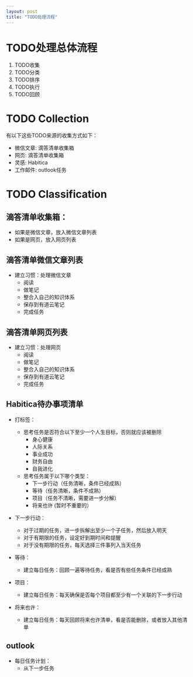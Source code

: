 ```yaml
---
layout: post
title: "TODO处理流程"
---
```


# TODO处理总体流程

1. TODO收集
2. TODO分类
3. TODO排序
4. TODO执行
5. TODO回顾

# TODO Collection

有以下这些TODO来源的收集方式如下：
- 微信文章: 滴答清单收集箱
- 网页: 滴答清单收集箱
- 灵感: Habitica
- 工作邮件: outlook任务

# TODO Classification

## 滴答清单收集箱：

- 如果是微信文章，放入微信文章列表
- 如果是网页，放入网页列表


## 滴答清单微信文章列表

- 建立习惯：处理微信文章
  - 阅读
  - 做笔记
  - 整合入自己的知识体系
  - 保存到有道云笔记
  - 完成任务

## 滴答清单网页列表

- 建立习惯：处理网页
  - 阅读
  - 做笔记
  - 整合入自己的知识体系
  - 保存到有道云笔记
  - 完成任务
  
## Habitica待办事项清单

- 打标签：
  - 思考任务是否符合以下至少一个人生目标，否则就应该被删除
    - 身心健康
    - 人际关系
    - 事业成功
    - 财务自由
    - 自我进化
  - 思考任务属于以下哪个类型：
    - 下一步行动（任务清晰，条件已经成熟）
    - 等待（任务清晰，条件不成熟）
    - 项目（任务不清晰，需要进一步分解）
    - 将来也许 (暂时不重要的）

- 下一步行动：
  - 对于过期的任务，进一步拆解出至少一个子任务，然后放入明天
  - 对于有期限的任务，设定好到期时间和提醒
  - 对于没有期限的任务，每天选择三件事列入当天任务

- 等待：
  - 建立每日任务：回顾一遍等待任务，看是否有些任务条件已经成熟

- 项目：
  - 建立每日任务：每天确保是否每个项目都至少有一个关联的下一步行动
 
- 将来也许：
  - 建立每日任务：每天回顾将来也许清单，看是否能删除，或者放入其他清单
## outlook


- 每日任务计划：
  - 从下一步任务
